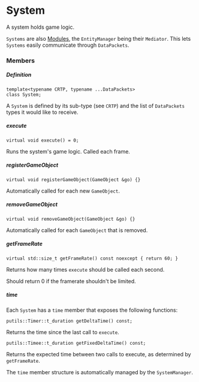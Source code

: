 # System

A system holds game logic.

`Systems` are also [Modules](https://github.com/phiste/putils/blob/master/mediator/README.md), the `EntityManager` being their `Mediator`. This lets `Systems` easily communicate through `DataPackets`.

### Members

##### Definition

```
template<typename CRTP, typename ...DataPackets>
class System;
```

A `System` is defined by its sub-type (see `CRTP`) and the list of `DataPackets` types it would like to receive.

##### execute

```
virtual void execute() = 0;
```
Runs the system's game logic. Called each frame.

##### registerGameObject

```
virtual void registerGameObject(GameObject &go) {}
```
Automatically called for each new `GameObject`.

##### removeGameObject

```
virtual void removeGameObject(GameObject &go) {}
```
Automatically called for each `GameObject` that is removed.

##### getFrameRate

```
virtual std::size_t getFrameRate() const noexcept { return 60; }
```
Returns how many times `execute` should be called each second.

Should return 0 if the framerate shouldn't be limited.

##### time

Each `System` has a `time` member that exposes the following functions:

```
putils::Timer::t_duration getDeltaTime() const;
```
Returns the time since the last call to `execute`.

```
putils::Timee::t_duration getFixedDeltaTime() const;
```
Returns the expected time between two calls to execute, as determined by `getFrameRate`.

The `time` member structure is automatically managed by the `SystemManager`.
